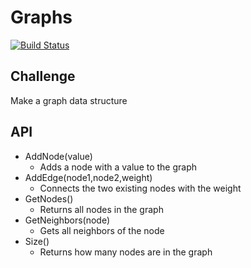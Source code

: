 # Graphs

[![Build Status](https://travis-ci.com/shiratap/data-structures-and-algorithms.svg?branch=master)](https://travis-ci.com/shiratap/data-structures-and-algorithms)

## Challenge
Make a graph data structure

## API
* AddNode(value)
  * Adds a node with a value to the graph
* AddEdge(node1,node2,weight)
  * Connects the two existing nodes with the weight
* GetNodes()
  * Returns all nodes in the graph
* GetNeighbors(node)
  * Gets all neighbors of the node
* Size()
  * Returns how many nodes are in the graph